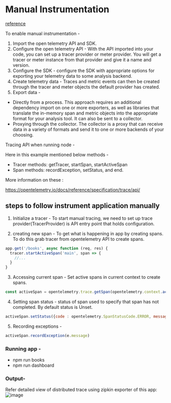 # Manual Instrumentation

[reference](https://opentelemetry.io/docs/concepts/instrumenting/#manual-instrumentation)

To enable manual instrumentation -
1. Import the open telemetry API and SDK.
2. Configure the open telemetry API -
 With the API imported into your code, you can set up a tracer provider or meter provider. You will get a tracer or meter instance from that provider and give it a name and version.
3. Configure the SDK -
configure the SDK with appropriate options for exporting your telemetry data to some analysis backend. 
4. Create telemetry data -
Traces and metric events can then be created through the tracer and meter objects the default provider has created.
5. Export data - 
-  Directly from a process. This approach requires an additional dependency import on one or more exporters, as well as libraries that translate the in-memory span and metric objects into the appropriate format for your analysis tool. It can also be sent to a collector.
-  Proxying through the collector. The collector is a proxy that can receive data in a variety of formats and send it to one or more backends of your choosing.


Tracing API when running node -

Here in this example mentioned below methods -

- Tracer methods: getTracer, startSpan, startActiveSpan
- Span methods: recordException, setStatus, and end.

More information on these :

https://opentelemetry.io/docs/reference/specification/trace/api/

## steps to follow instrument application manually

1. Initialize a tracer -
To start manual tracing, we need to set up trace provider(TracerProvider) is API entry point that holds configuration.


2. creating new span -
To get what is happening in app by creating spans. To do this grab tracer from opentelemetry API to create spans.

```javascript
app.get('/books', async function (req, res) {
  tracer.startActiveSpan('main', span => {
    //...
  }
}
```

3. Accessing current span -
Set active spans in current context to create spans.

```javascript
const activeSpan = opentelemetry.trace.getSpan(opentelemetry.context.active())
```

4. Setting span status -
status of span used to specify that span has not completed. By default status is Unset.

```javascript
activeSpan.setStatus({code : opentelemetry.SpanStatusCode.ERROR, message: String(e)})
```

5. Recording exceptions -
```javascript 
activeSpan.recordException(e.message)
```

### Running app -

- npm run books
- npm run dashboard

###  Output-
Refer detailed view of distributed trace using zipkin exporter of this app:
![image]()


